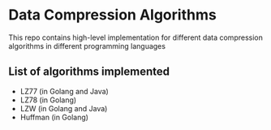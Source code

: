# Data Compression Algorithms
This repo contains high-level implementation for different data compression algorithms in different programming languages

## List of algorithms implemented
- LZ77 (in Golang and Java)
- LZ78 (in Golang)
- LZW  (in Golang and Java)
- Huffman (in Golang)

